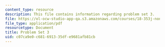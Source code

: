 ```yaml
---
content_type: resource
description: This file contains information regarding problem set 3.
file: https://ol-ocw-studio-app-qa.s3.amazonaws.com/courses/18-353j-nonlinear-dynamics-i-chaos-fall-2012/c07ca9e0c681691335dfe9681afb81cb_MIT18_353JF12_pset3.pdf
file_type: application/pdf
resourcetype: Document
title: Problem Set 3
uid: c07ca9e0-c681-6913-35df-e9681afb81cb
---
```

